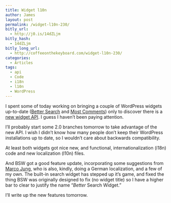 ```yaml
---
title: Widget l10n
author: James
layout: post
permalink: /widget-l10n-230/
bitly_url:
  - http://j0.is/14dZLjm
bitly_hash:
  - 14dZLjm
bitly_long_url:
  - http://coffeeonthekeyboard.com/widget-l10n-230/
categories:
  - Articles
tags:
  - api
  - Code
  - i18n
  - l10n
  - WordPress
---
```

I spent some of today working on bringing a couple of WordPress widgets up-to-date ([Better Search][1] and [Most Comments][2]) only to discover there is a [new widget API][3]. I guess I haven&#8217;t been paying attention.

I&#8217;ll probably start some 2.0 branches tomorrow to take advantage of the new API. I wish I didn&#8217;t know how many people don&#8217;t keep their WordPress installations up to date, so I wouldn&#8217;t care about backwards compatibility.

At least both widgets got nice new, and functional, internationalization (i18n) code and new localization (l10n) files.

And BSW got a good feature update, incorporating some suggestions from [Marco Jung][4], who is also, kindly, doing a German localization, and a few of my own. The built-in search widget has stepped up it&#8217;s game, and fixed the thing BSW was originally designed to fix (no widget title) so I have a higher bar to clear to justify the name &#8220;*Better* Search Widget.&#8221;

I&#8217;ll write up the new features tomorrow.

 [1]: http://jamessocol.com/projects/better-search-widget.php
 [2]: http://jamessocol.com/projects/most-comments-widget.php
 [3]: http://codex.wordpress.org/Widgets_API#Developing_Widgets_on_2.8.2B
 [4]: http://mjml.de/
